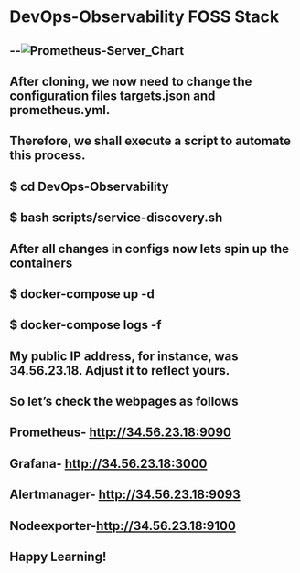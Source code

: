 # DevOps-Observability FOSS Stack
--![Prometheus-Server_Chart](https://github.com/Allu-Philip/DevOps-Observability/assets/33429916/8287cec1-aa63-4896-9336-83059683c9f5)
--
After cloning, we now need to change the configuration files targets.json and prometheus.yml. 
--
Therefore, we shall execute a script to automate this process.
--
$ cd  DevOps-Observability
--
$ bash scripts/service-discovery.sh
--
After all changes in configs now lets spin up the containers
--
$ docker-compose up -d
--
$ docker-compose logs -f
--
My public IP address, for instance, was 34.56.23.18. Adjust it to reflect yours.
--
So let’s check the webpages as follows
--
Prometheus- http://34.56.23.18:9090
--
Grafana- http://34.56.23.18:3000
--
Alertmanager- http://34.56.23.18:9093
--
Nodeexporter-http://34.56.23.18:9100
--
Happy Learning!
--







